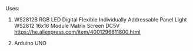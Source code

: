 Uses:

1. WS2812B RGB LED Digital Flexible Individually Addressable Panel Light WS2812  16x16 Module Matrix Screen DC5V
https://he.aliexpress.com/item/4001296811800.html

2. Arduino UNO


